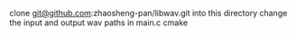 clone git@github.com:zhaosheng-pan/libwav.git into this directory
change the input and output wav paths in main.c
cmake